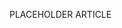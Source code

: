 
<!--
title: "About Attacks"
description: "Overview of attacks in UI"
tags: "user attacks overview ui"
-->

PLACEHOLDER ARTICLE
